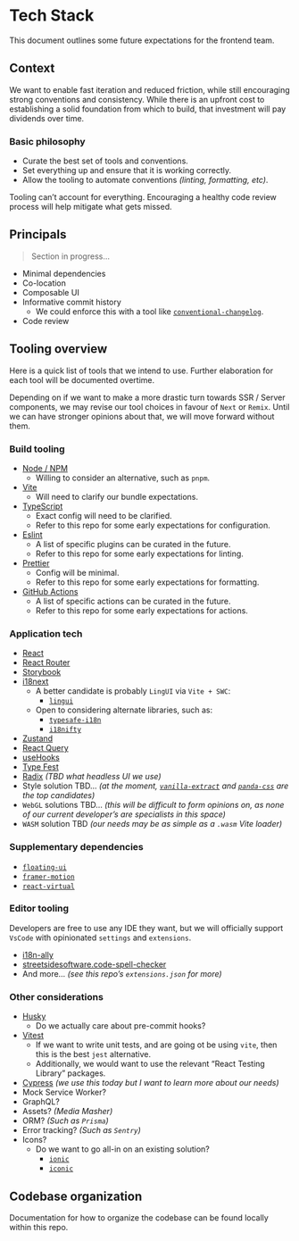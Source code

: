 # Tech Stack

This document outlines some future expectations for the frontend team.

## Context

We want to enable fast iteration and reduced friction, while still encouraging strong conventions and consistency. While there is an upfront cost to establishing a solid foundation from which to build, that investment will pay dividends over time.

### Basic philosophy

- Curate the best set of tools and conventions.
- Set everything up and ensure that it is working correctly.
- Allow the tooling to automate conventions _(linting, formatting, etc)_.

Tooling can’t account for everything. Encouraging a healthy code review process will help mitigate what gets missed.

## Principals

> Section in progress…

- Minimal dependencies
- Co-location
- Composable UI
- Informative commit history
  - We could enforce this with a tool like [`conventional-changelog`](https://github.com/conventional-changelog/conventional-changelog).
- Code review

## Tooling overview

Here is a quick list of tools that we intend to use. Further elaboration for each tool will be documented overtime.

Depending on if we want to make a more drastic turn towards SSR / Server components, we may revise our tool choices in favour of `Next` or `Remix`. Until we can have stronger opinions about that, we will move forward without them.

### Build tooling

- [Node / NPM](https://docs.npmjs.com/about-npm)
  - Willing to consider an alternative, such as `pnpm`.
- [Vite](https://vitejs.dev/)
  - Will need to clarify our bundle expectations.
- [TypeScript](https://www.typescriptlang.org/)
  - Exact config will need to be clarified.
  - Refer to this repo for some early expectations for configuration.
- [Eslint](https://eslint.org/)
  - A list of specific plugins can be curated in the future.
  - Refer to this repo for some early expectations for linting.
- [Prettier](https://prettier.io/)
  - Config will be minimal.
  - Refer to this repo for some early expectations for formatting.
- [GitHub Actions](https://docs.github.com/en/actions)
  - A list of specific actions can be curated in the future.
  - Refer to this repo for some early expectations for actions.

### Application tech

- [React](https://react.dev/)
- [React Router](https://reactrouter.com/en/main)
- [Storybook](https://storybook.js.org/)
- [i18next](https://react.i18next.com/)
  - A better candidate is probably `LingUI` via `Vite + SWC`:
    - [`lingui`](https://lingui.dev/)
  - Open to considering alternate libraries, such as:
    - [`typesafe-i18n`](https://github.com/ivanhofer/typesafe-i18n)
    - [`i18nifty`](https://github.com/garronej/i18nifty)
- [Zustand](https://zustand-demo.pmnd.rs/)
- [React Query](https://tanstack.com/query/latest/)
- [useHooks](https://usehooks.com/)
- [Type Fest](https://github.com/sindresorhus/type-fest)
- [Radix](https://www.radix-ui.com/primitives) _(TBD what headless UI we use)_
- Style solution TBD… _(at the moment, [`vanilla-extract`](https://vanilla-extract.style/) and [`panda-css`](https://panda-css.com/) are the top candidates)_
- `WebGL` solutions TBD… _(this will be difficult to form opinions on, as none of our current developer’s are specialists in this space)_
- `WASM` solution TBD _(our needs may be as simple as a `.wasm` Vite loader)_

### Supplementary dependencies

- [`floating-ui`](https://floating-ui.com)
- [`framer-motion`](https://www.framer.com/motion)
- [`react-virtual`](https://tanstack.com/virtual/v3)

### Editor tooling

Developers are free to use any IDE they want, but we will officially support `VsCode` with opinionated `settings` and `extensions`.

- [i18n-ally](https://github.com/lokalise/i18n-ally)
- [streetsidesoftware.code-spell-checker](https://marketplace.visualstudio.com/items?itemName=streetsidesoftware.code-spell-checker)
- And more… _(see this repo’s `extensions.json` for more)_

### Other considerations

- [Husky](https://typicode.github.io/husky/)
  - Do we actually care about pre-commit hooks?
- [Vitest](https://vitest.dev/)
  - If we want to write unit tests, and are going ot be using `vite`, then this is the best `jest` alternative.
  - Additionally, we would want to use the relevant “React Testing Library” packages.
- [Cypress](https://www.cypress.io/) _(we use this today but I want to learn more about our needs)_
- Mock Service Worker?
- GraphQL?
- Assets? _(Media Masher)_
- ORM? _(Such as `Prisma`)_
- Error tracking? _(Such as `Sentry`)_
- Icons?
  - Do we want to go all-in on an existing solution?
    - [`ionic`](https://ionic.io/ionicons)
    - [`iconic`](https://iconic.app/)

## Codebase organization

Documentation for how to organize the codebase can be found locally within this repo.
